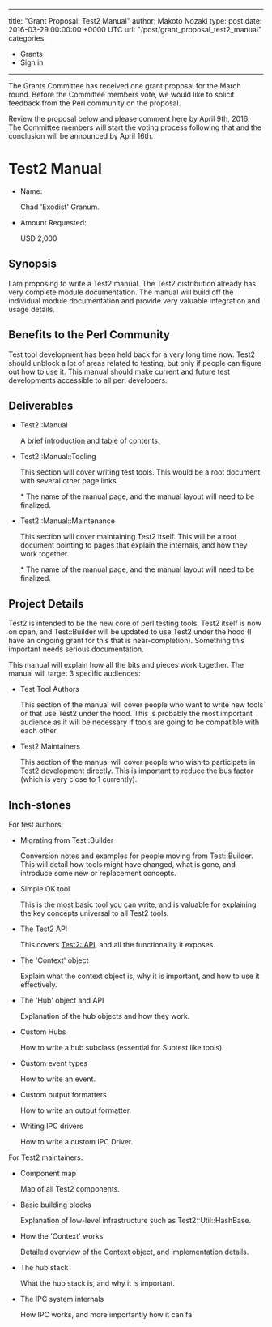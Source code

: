 
---
title: "Grant Proposal: Test2 Manual"
author: Makoto Nozaki
type: post
date: 2016-03-29 00:00:00 +0000 UTC
url: "/post/grant_proposal_test2_manual"
categories:
 - Grants
 - Sign in

---

The Grants Committee has received one grant proposal for the March round.  Before the Committee members vote, we would like to solicit feedback from the Perl community on the proposal.

Review the proposal below and please comment here by April 9th, 2016.  The Committee members will start the voting process following that and the conclusion will be announced by April 16th.

# Test2 Manual

- Name:

    Chad 'Exodist' Granum.

- Amount Requested:

    USD 2,000

## Synopsis

I am proposing to write a Test2 manual. The Test2 distribution already has very
complete module documentation. The manual will build off the individual module
documentation and provide very valuable integration and usage details.

## Benefits to the Perl Community

Test tool development has been held back for a very long time now. Test2 should
unblock a lot of areas related to testing, but only if people can figure out 
how to use it. This manual should make current and future test developments
accessible to all perl developers.

## Deliverables

- Test2::Manual

    A brief introduction and table of contents.

- Test2::Manual::Tooling

    This section will cover writing test tools. This would be a root document with
    several other page links.

    \* The name of the manual page, and the manual layout will need to be finalized.

- Test2::Manual::Maintenance

    This section will cover maintaining Test2 itself. This will be a root document
    pointing to pages that explain the internals, and how they work together.

    \* The name of the manual page, and the manual layout will need to be finalized.

## Project Details

Test2 is intended to be the new core of perl testing tools. Test2
itself is now on cpan, and Test::Builder will be updated to use Test2
under the hood (I have an ongoing grant for this that is near-completion).
Something this important needs serious documentation.

This manual will explain how all the bits and pieces work together. The manual
will target 3 specific audiences:

- Test Tool Authors

    This section of the manual will cover people who want to write new tools or
    that use Test2 under the hood. This is probably the most important audience as
    it will be necessary if tools are going to be compatible with each other.

- Test2 Maintainers

    This section of the manual will cover people who wish to participate in Test2
    development directly. This is important to reduce the bus factor (which is very
    close to 1 currently).

## Inch-stones

For test authors:

- Migrating from Test::Builder

    Conversion notes and examples for people moving from Test::Builder. This will
    detail how tools might have changed, what is gone, and introduce some new or
    replacement concepts.

- Simple OK tool

    This is the most basic tool you can write, and is valuable for explaining the 
    key concepts universal to all Test2 tools.

- The Test2 API

    This covers [Test2::API](https://metacpan.org/pod/Test2::API), and all the functionality it exposes.

- The 'Context' object

    Explain what the context object is, why it is important, and how to use it
    effectively.

- The 'Hub' object and API

    Explanation of the hub objects and how they work.

- Custom Hubs

    How to write a hub subclass (essential for Subtest like tools).

- Custom event types

    How to write an event.

- Custom output formatters

    How to write an output formatter.

- Writing IPC drivers

    How to write a custom IPC Driver.

For Test2 maintainers:

- Component map

    Map of all Test2 components.

- Basic building blocks

    Explanation of low-level infrastructure such as Test2::Util::HashBase.

- How the 'Context' works

    Detailed overview of the Context object, and implementation details.

- The hub stack

    What the hub stack is, and why it is important.

- The IPC system internals

    How IPC works, and more importantly how it can fa